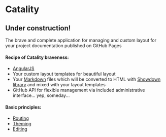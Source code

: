 # Catality

## Under construction!

The brave and complete application for managing and custom layout for your project documentation published on GitHub Pages

#### Recipe of Catality braveness:

* [AngularJS](http://angularjs.org)
* Your custom layout templates for beautiful layout
* Your [Markdown](https://en.wikipedia.org/wiki/Markdown) files which will be converted to HTML with [Showdown library](http://showdownjs.github.io/demo/) and mixed with your layout templates
* GitHub API for flexible management via included administrative interface... yep, someday...

#### Basic principles:
* [Routing](principles/routing.md)
* [Theming](principles/theming.md)
* [Editing](principles/editing.md)
